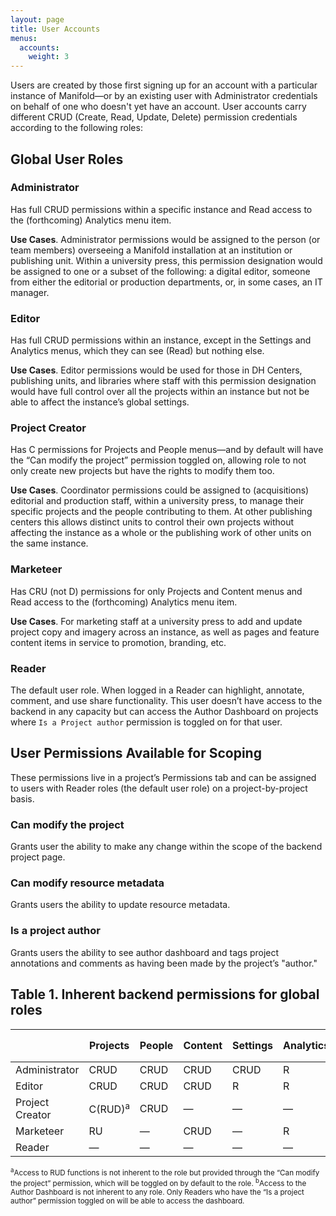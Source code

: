 ```yaml
---
layout: page
title: User Accounts
menus:
  accounts:
    weight: 3
---
```


Users are created by those first signing up for an account with a particular instance of Manifold—or by an existing user with Administrator credentials on behalf of one who doesn't yet have an account. User accounts carry different CRUD (Create, Read, Update, Delete) permission credentials according to the following roles:

## Global User Roles

### Administrator

Has full CRUD permissions within a specific instance and Read access to the (forthcoming) Analytics menu item.

**Use Cases**. Administrator permissions would be assigned to the person (or team members) overseeing a Manifold installation at an institution or publishing unit. Within a university press, this permission designation would be assigned to one or a subset of the following: a digital editor, someone from either the editorial or production departments, or, in some cases, an IT manager.

### Editor

Has full CRUD permissions within an instance, except in the Settings and Analytics menus, which they can see (Read) but nothing else.

**Use Cases**. Editor permissions would be used for those in DH Centers, publishing units, and libraries where staff with this permission designation would have full control over all the projects within an instance but not be able to affect the instance’s global settings.

### Project Creator

Has C permissions for Projects and People menus—and by default will have the “Can modify the project” permission toggled on, allowing role to not only create new projects but have the rights to modify them too.

**Use Cases**. Coordinator permissions could be assigned to (acquisitions) editorial and production staff, within a university press, to manage their specific projects and the people contributing to them. At other publishing centers this allows distinct units to control their own projects without affecting the instance as a whole or the publishing work of other units on the same instance.

### Marketeer

Has CRU (not D) permissions for only Projects and Content menus and Read access to the (forthcoming) Analytics menu item.

**Use Cases**. For marketing staff at a university press to add and update project copy and imagery across an instance, as well as pages and feature content items in service to promotion, branding, etc.

### Reader

The default user role. When logged in a Reader can highlight, annotate, comment, and use share functionality. This user doesn’t have access to the backend in any capacity but can access the Author Dashboard on projects where `Is a Project author` permission is toggled on for that user.

## User Permissions Available for Scoping

These permissions live in a project’s Permissions tab and can be assigned to users with Reader roles (the default user role) on a project-by-project basis.

### Can modify the project

Grants user the ability to make any change within the scope of the backend project page.

### Can modify resource metadata

Grants users the ability to update resource metadata.

### Is a project author

Grants users the ability to see author dashboard and tags project annotations and comments as having been made by the project’s "author."

## Table 1. Inherent backend permissions for global roles

|                 |Projects            | People | Content | Settings | Analytics | Author Dashboard<sup>b</sup> |
|-----------------|--------------------|--------|---------|----------|-----------|------------------------------|
| Administrator   | CRUD               | CRUD   | CRUD    | CRUD     | R         | —                            |
| Editor          | CRUD               | CRUD   | CRUD    | R        | R         | —                            |
| Project Creator | C(RUD)<sup>a</sup> | CRUD   | —       | —        | —         | —                            |
| Marketeer       | RU                 | —      | CRUD    | —        | R         | —                            |
| Reader          | —                  | —      | —       | —        | —         | —                            |

<small>
<sup>a</sup>Access to RUD functions is not inherent to the role but provided through the “Can modify the project” permission, which will be toggled on by default to the role.  
<sup>b</sup>Access to the Author Dashboard is not inherent to any role. Only Readers who have the “Is a project author” permission toggled on will be able to access the dashboard.
</small>
